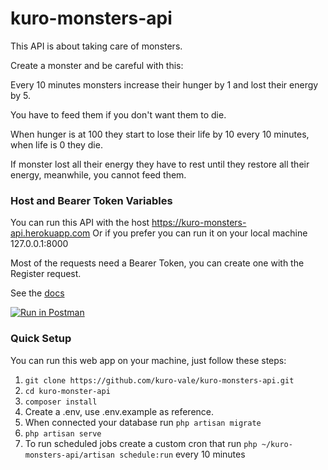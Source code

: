 # kuro-monsters-api
This API is about taking care of monsters.

Create a monster and be careful with this:

Every 10 minutes monsters increase their hunger by 1 and lost their energy by 5.

You have to feed them if you don't want them to die.

When hunger is at 100 they start to lose their life by 10 every 10 minutes, when life is 0 they die.

If monster lost all their energy they have to rest until they restore all their energy, meanwhile, you cannot feed them.

### Host and Bearer Token Variables

You can run this API with the host 
https://kuro-monsters-api.herokuapp.com
Or if you prefer you can run it on your local machine 127.0.0.1:8000

Most of the requests need a Bearer Token, you can create one with the Register request.

See the [docs](https://documenter.getpostman.com/view/20195671/Uyr4JKSB)

[![Run in Postman](https://run.pstmn.io/button.svg)](https://god.gw.postman.com/run-collection/20195671-8b08dcfe-ebb4-4d2c-8c17-e9512f77b72a?action=collection%2Ffork&collection-url=entityId%3D20195671-8b08dcfe-ebb4-4d2c-8c17-e9512f77b72a%26entityType%3Dcollection%26workspaceId%3D340d12f8-bfd8-4f84-8bc7-f3b080c24682)

### Quick Setup

You can run this web app on your machine, just follow these steps:

1. ```git clone https://github.com/kuro-vale/kuro-monsters-api.git```
2. ```cd kuro-monster-api```
3. ```composer install```
4. Create a .env, use .env.example as reference.
5. When connected your database run ```php artisan migrate``` 
6. ```php artisan serve```
7. To run scheduled jobs create a custom cron that run ```php ~/kuro-monsters-api/artisan schedule:run``` every 10 minutes